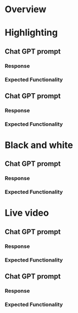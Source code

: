 # Overview

# Highlighting
## Chat GPT prompt
### Response
### Expected Functionality
## Chat GPT prompt
### Response
### Expected Functionality
# Black and white
## Chat GPT prompt
### Response
### Expected Functionality
# Live video
## Chat GPT prompt
### Response
### Expected Functionality
## Chat GPT prompt
### Response
### Expected Functionality
